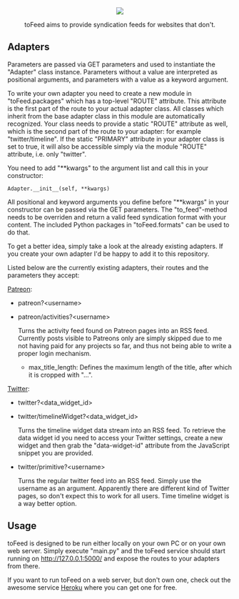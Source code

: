 <div align="center">
<img src="http://i.imgur.com/0kbZEwI.png"/>
<p>toFeed aims to provide syndication feeds for websites that don't.</p>
</div>


Adapters
--------
Parameters are passed via GET parameters and used to instantiate the "Adapter"
class instance. Parameters without a value are interpreted as positional
arguments, and parameters with a value as a keyword argument.

To write your own adapter you need to create a new module in "toFeed.packages"
which has a top-level "ROUTE" attribute. This attribute is the first part
of the route to your actual adapter class. All classes which inherit from the
base adapter class in this module are automatically recognized. Your class
needs to provide a static "ROUTE" attribute as well, which is the second part
of the route to your adapter: for example "twitter/timeline". If the static
"PRIMARY" attribute in your adapter class is set to true, it will also be
accessible simply via the module "ROUTE" attribute, i.e. only "twitter".

You need to add "\*\*kwargs" to the argument list and call this in your
constructor:

    Adapter.__init__(self, **kwargs)

All positional and keyword arguments you define before "\*\*kwargs" in your
constructor can be passed via the GET parameters. The "to_feed"-method needs to
be overriden and return a valid feed syndication format with your content. The
included Python packages in "toFeed.formats" can be used to do that.

To get a better idea, simply take a look at the already existing adapters. If
you create your own adapter I'd be happy to add it to this repository.

Listed below are the currently existing adapters, their routes and the
parameters they accept:


[Patreon](http://patreon.com/):

  - patreon?\<username\>
  - patreon/activities?\<username\>

    Turns the activity feed found on Patreon pages into an RSS feed.
    Currently posts visible to Patreons only are simply skipped due to me
    not having paid for any projects so far, and thus not being able to write
    a proper login mechanism.

    - max_title_length: Defines the maximum length of the title, after which
      it is cropped with "...".


[Twitter](http://twitter.com/):

  - twitter?\<data_widget_id\>
  - twitter/timelineWidget?\<data_widget_id\>

    Turns the timeline widget data stream into an RSS feed. To retrieve the
    data widget id you need to access your Twitter settings, create a new
    widget and then grab the "data-widget-id" attribute from the JavaScript
    snippet you are provided.

  - twitter/primitive?\<username\>

    Turns the regular twitter feed into an RSS feed. Simply use the username
    as an argument. Apparently there are different kind of Twitter pages, so
    don't expect this to work for all users. Time timeline widget is a way better
    option.



Usage
-----
toFeed is designed to be run either locally on your own PC or on your own
web server. Simply execute "main.py" and the toFeed service should start
running on http://127.0.0.1:5000/ and expose the routes to your adapters
from there.

If you want to run toFeed on a web server, but don't own one, check out the
awesome service [Heroku](http://heroku.com/) where you can get one for free.
